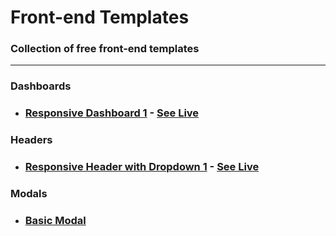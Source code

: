# **Front-end Templates**

### **Collection of free front-end templates**

---

### **Dashboards**

- ### [Responsive Dashboard 1](https://github.com/monciego/frontend-templates/tree/main/dashboard/responsive-dashboard-1) - [**See Live**](https://dashboard-template1.netlify.app/)

### **Headers**

- ### [Responsive Header with Dropdown 1](https://github.com/monciego/frontend-templates/tree/main/headers/responsive-header-dropdown-1) - [**See Live**](https://header-template-1.netlify.app/)

### **Modals**

- ### [Basic Modal](https://github.com/monciego/frontend-templates/tree/main/modals/basic-modal)
